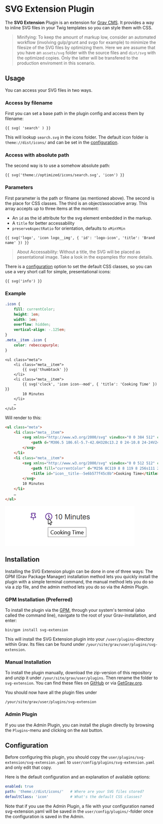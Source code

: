# SVG Extension Plugin

The **SVG Extension** Plugin is an extension for [Grav CMS](http://github.com/getgrav/grav). It provides a way to inline SVG files in your Twig templates so you can style them with CSS.

> Minifying: To keep the amount of markup low, consider an automated workflow (involving gulp/grunt and svgo for example) to minimize the filesize of the SVG files by optimizing them. Here we are assume that you have an ``assets/svg`` folder with the source files and ``dist/svg`` with the optimized copies. Only the latter will be transfered to the production enviroment in this scenario.

## Usage

You can access your SVG files in two ways.

### Access by filename
First you can set a base path in the plugin config and access them by filename:

````twig
{{ svg( 'search' ) }}
````

This will lookup ``search.svg`` in the icons folder. The default icon folder is ``theme://dist/icons/`` and can be set in the [configuration](#configuration).

### Access with absolute path
The second way is to use a somehow absolute path:

````twig
{{ svg('theme://optimized/icons/search.svg', 'icon') }}
````

### Parameters

First parameter is the path or filname (as mentioned above). The second is the place for CSS classes. The third is an object/associative array. This array accepts up to three items at the moment:
* An ``id`` as the id attribute for the svg element embedded in the markup.
* A ``title`` for better accessability
* ``preserveAspectRatio`` for orientation, defaults to ``xMinYMin``

````twig
{{ svg('logo', 'icon logo__img', { 'id': 'logo-icon', 'title': 'Brand name' }) }}
````

> About Accessability: Without a title, the SVG will be placed as pesentational image. Take a look in the expamples tfor more details.

There is a [configuration](#configuration) option to set the default CSS classes, so you can use a very short call for simple, presentational icons:

````twig
{{ svg('info') }}
````

### Example

````css
.icon {
    fill: currentColor;
    height: 1em;
    width: 1em;
    overflow: hidden;
    vertical-align: -.125em;
}
.meta__item .icon {
    color: rebeccapurple;
}
````

````twig
<ul class="meta">
    <li class="meta__item">
        {{ svg('thumbtack' }}
    </li>
    <li class="meta__item">
        {{ svg('clock', 'icon icon--mod', { 'title': 'Cooking Time' }) }}
        10 Minutes
    </li>
    …
</ul>
````

Will render to this:
````html
<ul class="meta">
    <li class="meta__item">
        <svg xmlns="http://www.w3.org/2000/svg" viewBox="0 0 384 512" class="icon" role="presentation" aria-hidden="true" preserveAspectRatio="xMinYMin">
            <path d="M306.5 186.6l-5.7-42.6H328c13.2 0 24-10.8 24-24V24c0-13.2-10.8-24-24-24H56C42.8 0 32 10.8 32 24v96c0 13.2 10.8 24 24 24h27.2l-5.7 42.6C29.6 219.4 0 270.7 0 328c0 13.2 10.8 24 24 24h144v104c0 .9.1 1.7.4 2.5l16 48c2.4 7.3 12.8 7.3 15.2 0l16-48c.3-.8.4-1.7.4-2.5V352h144c13.2 0 24-10.8 24-24 0-57.3-29.6-108.6-77.5-141.4zM50.5 304c8.3-38.5 35.6-70 71.5-87.8L138 96H80V48h224v48h-58l16 120.2c35.8 17.8 63.2 49.4 71.5 87.8z"></path>
        </svg>
    </li>
    <li class="meta__item">
        <svg xmlns="http://www.w3.org/2000/svg" viewBox="0 0 512 512" class="icon icon--mod" role="image" aria-labelledby="icon__title--5e6b577f45c8b" preserveAspectRatio="xMinYMin">
            <path fill="currentColor" d="M256 8C119 8 8 119 8 256s111 248 248 248 248-111 248-248S393 8 256 8zm0 448c-110.5 0-200-89.5-200-200S145.5 56 256 56s200 89.5 200 200-89.5 200-200 200zm61.8-104.4l-84.9-61.7c-3.1-2.3-4.9-5.9-4.9-9.7V116c0-6.6 5.4-12 12-12h32c6.6 0 12 5.4 12 12v141.7l66.8 48.6c5.4 3.9 6.5 11.4 2.6 16.8L334.6 349c-3.9 5.3-11.4 6.5-16.8 2.6z"></path>
            <title id="icon__title--5e6b577f45c8b">Cooking Time</title>
        </svg>
        10 Minutes
    </li>
    …
</ul>
````
![Rendered Preview](example.png)

## Installation

Installing the SVG Extension plugin can be done in one of three ways: The GPM (Grav Package Manager) installation method lets you quickly install the plugin with a simple terminal command, the manual method lets you do so via a zip file, and the admin method lets you do so via the Admin Plugin.

### GPM Installation (Preferred)

To install the plugin via the [GPM](http://learn.getgrav.org/advanced/grav-gpm), through your system's terminal (also called the command line), navigate to the root of your Grav-installation, and enter:

    bin/gpm install svg-extension

This will install the SVG Extension plugin into your `/user/plugins`-directory within Grav. Its files can be found under `/your/site/grav/user/plugins/svg-extension`.

### Manual Installation

To install the plugin manually, download the zip-version of this repository and unzip it under `/your/site/grav/user/plugins`. Then rename the folder to `svg-extension`. You can find these files on [GitHub](https://github.com//grav-plugin-svg-extension) or via [GetGrav.org](http://getgrav.org/downloads/plugins#extras).

You should now have all the plugin files under

    /your/site/grav/user/plugins/svg-extension


### Admin Plugin

If you use the Admin Plugin, you can install the plugin directly by browsing the `Plugins`-menu and clicking on the `Add` button.

## Configuration

Before configuring this plugin, you should copy the `user/plugins/svg-extension/svg-extension.yaml` to `user/config/plugins/svg-extension.yaml` and only edit that copy.

Here is the default configuration and an explanation of available options:

```yaml
enabled: true
path: 'theme://dist/icons/'   # Where are your SVG files stored?
defaultClass: 'icon'          # What's the default CSS classes?
```

Note that if you use the Admin Plugin, a file with your configuration named svg-extension.yaml will be saved in the `user/config/plugins/`-folder once the configuration is saved in the Admin.